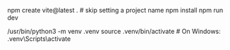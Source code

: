 npm create vite@latest . # skip setting a project name 
npm install
npm run dev

/usr/bin/python3 -m venv .venv
source .venv/bin/activate  # On Windows: .venv\Scripts\activate